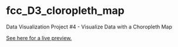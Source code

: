 # fcc_D3_cloropleth_map
Data Visualization Project #4 - Visualize Data with a Choropleth Map

[See here for a live preview.](https://a-boho.github.io/fcc_cloropleth_map/)

